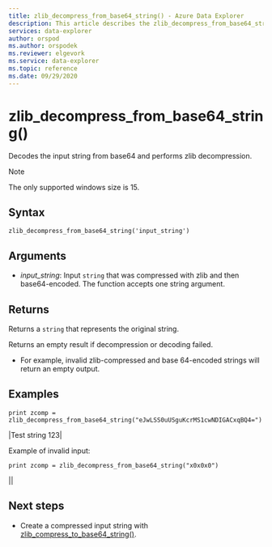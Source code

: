 ```yaml
---
title: zlib_decompress_from_base64_string() - Azure Data Explorer 
description: This article describes the zlib_decompress_from_base64_string() command in Azure Data Explorer.
services: data-explorer
author: orspod
ms.author: orspodek
ms.reviewer: elgevork
ms.service: data-explorer
ms.topic: reference
ms.date: 09/29/2020
---
```

# zlib_decompress_from_base64_string()

Decodes the input string from base64 and performs zlib decompression.

> [!NOTE]
> The only supported windows size is 15.

## Syntax

`zlib_decompress_from_base64_string('input_string')`

## Arguments

* *input_string*: Input `string` that was compressed with zlib and then base64-encoded. The function accepts one string argument.

## Returns

Returns a `string` that represents the original string. 

Returns an empty result if decompression or decoding failed. 
* For example, invalid zlib-compressed and base 64-encoded strings will return an empty output.

## Examples

```kusto
print zcomp = zlib_decompress_from_base64_string("eJwLSS0uUSguKcrMS1cwNDIGACxqBQ4=")
```

|Test string 123|

Example of invalid input:

```kusto
print zcomp = zlib_decompress_from_base64_string("x0x0x0")
```

||

## Next steps

* Create a compressed input string with [zlib_compress_to_base64_string()](zlib-base64-compress.md).